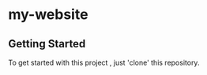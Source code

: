 # my-website

## Getting Started 

To get started with this project , just 'clone' this repository.
